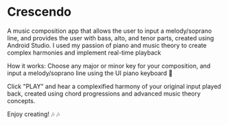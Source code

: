 # Crescendo
A music composition app that allows the user to input a melody/soprano line, and provides the user with bass, alto, and tenor parts, created using Android Studio. I used my passion of piano and music theory to create complex harmonies and implement real-time playback

How it works:
Choose any major or minor key for your composition, and input a melody/soprano line using the UI piano keyboard 🎹


Click "PLAY" and hear a complexified harmony of your original input played back, created using chord progressions and advanced music theory concepts.


Enjoy creating! :notes: :notes: 

